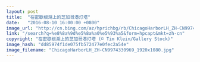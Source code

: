 ```yaml
---
layout: post
title:  "在密歇根湖上的芝加哥港灯塔"
date:   "2016-08-10 16:00:00 +0800"
image_url: "http://cn.bing.com/az/hprichbg/rb/ChicagoHarborLH_ZH-CN9974330969_1920x1080.jpg"
link: "/search?q=%e8%8a%9d%e5%8a%a0%e5%93%a5&form=hpcapt&mkt=zh-cn"
copyright: "在密歇根湖上的芝加哥港灯塔 (© Tim Klein/Gallery Stock)"
image_hash: "dd85974f1de075fb572477e0fec2a54e"
image_filename: "ChicagoHarborLH_ZH-CN9974330969_1920x1080.jpg"
---
```

